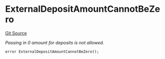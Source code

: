 # ExternalDepositAmountCannotBeZero
[Git Source](https://github.com/nayms/contracts-v3/blob/ea2c06f70609c813d27d424e0330651d3c634d21/src/shared/CustomErrors.sol)

*Passing in 0 amount for deposits is not allowed.*


```solidity
error ExternalDepositAmountCannotBeZero();
```

